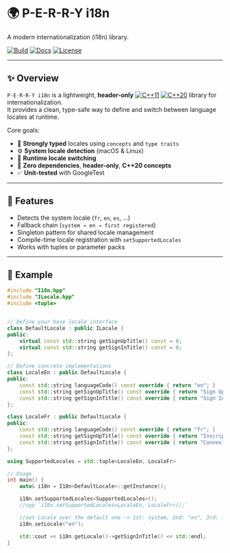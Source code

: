 # 🌍 P-E-R-R-Y i18n  

A modern
internationalization (i18n) library.

[![Build](https://github.com/P-E-R-R-Y/i18n/actions/workflows/cmake.yml/badge.svg)](https://github.com/P-E-R-R-Y/i18n/actions)
[![Docs](https://img.shields.io/badge/docs-doxygen-blue.svg)](https://p-e-r-r-y.github.io/i18n)
[![License](https://img.shields.io/badge/license-MIT-green.svg)](LICENSE)

---

## ✨ Overview

`P-E-R-R-Y i18n` is a lightweight, **header-only** 
[![C++11](https://img.shields.io/badge/C%2B%2B-11-orange.svg)]()
[![C++20](https://img.shields.io/badge/C%2B%2B-20-blue.svg)]()
library for internationalization.  
It provides a clean, type-safe way to define and switch between language locales at runtime.

Core goals:
- 🧩 **Strongly typed** locales using `concepts` and `type traits`
- ⚙️ **System locale detection** (macOS & Linux)
- 🔄 **Runtime locale switching**
- 🚀 **Zero dependencies**, **header-only**, **C++20 concepts**
- ✅ **Unit-tested** with GoogleTest

---

## 🧱 Features

- Detects the system locale (`fr`, `en`, `es`, …)
- Fallback chain (`system → en → first registered`)
- Singleton pattern for shared locale management
- Compile-time locale registration with `setSupportedLocales`
- Works with tuples or parameter packs

---

## 🧩 Example

```cpp
#include "I18n.hpp"
#include "ILocale.hpp"
#include <tuple>


// Define your base locale interface
class DefaultLocale : public ILocale {
public:
    virtual const std::string getSignUpTitle() const = 0;
    virtual const std::string getSignInTitle() const = 0;
};

// Define concrete implementations
class LocaleEn : public DefaultLocale {
public:
    const std::string languageCode() const override { return "en"; }
    const std::string getSignUpTitle() const override { return "Sign Up"; }
    const std::string getSignInTitle() const override { return "Sign In"; }
};

class LocaleFr : public DefaultLocale {
public:
    const std::string languageCode() const override { return "fr"; }
    const std::string getSignUpTitle() const override { return "Inscription"; }
    const std::string getSignInTitle() const override { return "Connexion"; }
};

using SupportedLocales = std::tuple<LocaleEn, LocaleFr>

// Usage
int main() {
    auto& i18n = I18n<DefaultLocale>::getInstance();

    i18n.setSupportedLocales<SupportedLocales>();
    //cpp `i18n.setSupportedLocales<LocaleEn, LocaleFr>();`

    //set Locale over the default one -> 1st: system, 2nd: "en", 3rd: 1st_one
    i18n.setLocale("en");

    std::cout << i18n.getLocale()->getSignInTitle() << std::endl;
}
```